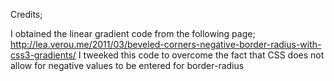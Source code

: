 Credits;

I obtained the linear gradient code from the following page;
http://lea.verou.me/2011/03/beveled-corners-negative-border-radius-with-css3-gradients/
I tweeked this code to overcome the fact that CSS does not allow for negative values to be entered for border-radius